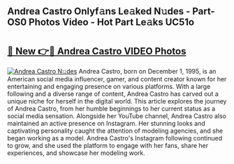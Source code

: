 ## Andrea Castro Onlyf𝚊ns Le𝚊ked N𝚞des - Part-OS0 Photos Video - Hot Part Le𝚊ks UC51o

# <h2><a href="http://ab29567.deff.icu/?id=Andrea+Castro">🔗 New 👉🔴 Andrea Castro VIDEO Photos</a></h2>

[![Andrea Castro N𝚞des](https://i.imgur.com/rIISA9y.gif)](http://ab29567.deff.icu/?id=Andrea+Castro)
Andrea Castro, born on December 1, 1995, is an American social media influencer, gamer, and content creator known for her entertaining and engaging presence on various platforms. With a large following and a diverse range of content, Andrea Castro has carved out a unique niche for herself in the digital world. This article explores the journey of Andrea Castro, from her humble beginnings to her current status as a social media sensation. Alongside her YouTube channel, Andrea Castro also maintained an active presence on Instagram. Her stunning looks and captivating personality caught the attention of modeling agencies, and she began working as a model. Andrea Castro's Instagram following continued to grow, and she used the platform to engage with her fans, share her experiences, and showcase her modeling work.
